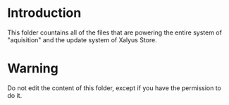 # Introduction
This folder countains all of the files that are powering the entire system of "aquisition" and the update system of Xalyus Store.
# Warning
Do not edit the content of this folder, except if you have the permission to do it.
